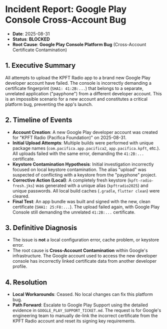 # Incident Report: Google Play Console Cross-Account Bug

- **Date**: 2025-08-31
- **Status**: **BLOCKED**
- **Root Cause**: **Google Play Console Platform Bug** (Cross-Account Certificate Contamination)

## 1. Executive Summary

All attempts to upload the KPFT Radio app to a brand new Google Play developer account have failed. The console is incorrectly demanding a certificate fingerprint (`SHA1: 41:2B:...`) that belongs to a separate, unrelated application ("payphone") from a different developer account. This is an impossible scenario for a new account and constitutes a critical platform bug, preventing the app's launch.

## 2. Timeline of Events

- **Account Creation**: A new Google Play developer account was created for "KPFT Radio (Pacifica Foundation)" on 2025-08-31.
- **Initial Upload Attempts**: Multiple builds were performed with unique package names (`com.pacifica.app.pacifica2`, `app.pacifica.kpft`, etc.). All uploads failed with the same error, demanding the `41:2B:...` certificate.
- **Keystore Contamination Hypothesis**: Initial investigation incorrectly focused on local keystore contamination. The alias "upload" was suspected of conflicting with a keystore from the "payphone" project.
- **Corrective Action (Local)**: A completely fresh keystore (`kpft-radio-fresh.jks`) was generated with a unique alias (`kpftradio2025`) and unique passwords. All local build caches (`.gradle`, `flutter clean`) were cleared.
- **Final Test**: An app bundle was built and signed with the new, clean certificate (`SHA1: 25:F8:...`). The upload failed again, with Google Play Console still demanding the unrelated `41:2B:...` certificate.

## 3. Definitive Diagnosis

- The issue is **not** a local configuration error, cache problem, or keystore error.
- The root cause is **Cross-Account Contamination** within Google's infrastructure. The Google account used to access the new developer console has incorrectly linked certificate data from another developer profile.

## 4. Resolution

- **Local Workarounds**: Ceased. No local changes can fix this platform bug.
- **Path Forward**: Escalate to Google Play Support using the detailed evidence in `GOOGLE_PLAY_SUPPORT_TICKET.md`. The request is for Google's engineering team to manually de-link the incorrect certificate from the KPFT Radio account and reset its signing key requirements.

